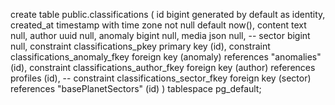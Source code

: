 create table
  public.classifications (
    id bigint generated by default as identity,
    created_at timestamp with time zone not null default now(),
    content text null,
    author uuid null,
    anomaly bigint null,
    media json null,
    -- sector bigint null,
    constraint classifications_pkey primary key (id),
    constraint classifications_anomaly_fkey foreign key (anomaly) references "anomalies" (id),
    constraint classifications_author_fkey foreign key (author) references profiles (id),
    -- constraint classifications_sector_fkey foreign key (sector) references "basePlanetSectors" (id)
  ) tablespace pg_default;